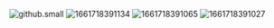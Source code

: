 ![github.small]("https://user-images.githubusercontent.com/97256130/187093510-e0a0e323-c037-4d44-9de1-f04971cd2c3e.jpg"  "width=100")
![1661718391134]("https://user-images.githubusercontent.com/97256130/187093943-76ce0030-f409-4a4c-9706-44fa0b991ac9.jpg" "width=100")
![1661718391065]("https://user-images.githubusercontent.com/97256130/187093945-db2aa05b-650c-48e7-aad3-920bac47da49.jpg" "width=100")
![1661718391027]("https://user-images.githubusercontent.com/97256130/187093947-ef8e870f-e66a-43dd-a364-35f3a8ddf102.jpg"  "width=100")
